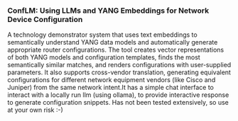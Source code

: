 ### ConfLM: Using LLMs and YANG Embeddings for Network Device Configuration
A technology demonstrator system that uses text embeddings to semantically understand YANG data models and automatically generate appropriate router configurations. The tool creates vector representations of both YANG models and configuration templates, finds the most semantically similar matches, and renders configurations with user-supplied parameters. It also supports cross-vendor translation, generating equivalent configurations for different network equipment vendors (like Cisco and Juniper) from the same network intent.It has a simple chat interface to interact with a locally run llm (using ollama), to provide interactive response to generate configuration snippets.  Has not been tested extensively, so use at your own risk :-) 
